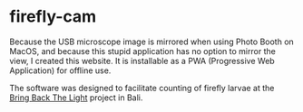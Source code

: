 # firefly-cam

Because the USB microscope image is mirrored when using Photo Booth on MacOS, and because this stupid application has no option to mirror the view, I created this website. It is installable as a PWA (Progressive Web Application) for offline use.

The software was designed to facilitate counting of firefly larvae at the [Bring Back The Light](https://bringbackthelight.org) project in Bali. 
